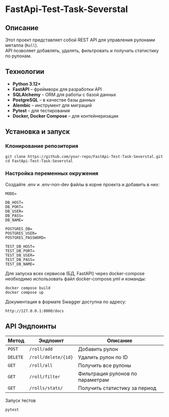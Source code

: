 # FastApi-Test-Task-Severstal

## Описание  
Этот проект представляет собой REST API для управления рулонами металла (`Roll`).  
API позволяет добавлять, удалять, фильтровать и получать статистику по рулонам.  

## Технологии  
- **Python 3.12+**  
- **FastAPI** – фреймворк для разработки API  
- **SQLAlchemy** – ORM для работы с базой данных  
- **PostgreSQL** – в качестве базы данных  
- **Alembic** – инструмент для миграций  
- **Pytest** – для тестирования  
- **Docker, Docker Compose** – для контейнеризации  

## Установка и запуск  

### Клонирование репозитория  
```
git clone https://github.com/your-repo/FastApi-Test-Task-Severstal.git
cd FastApi-Test-Task-Severstal
```

### Настройка переменных окружения
Создайте .env и .env-non-dev файлы в корне проекта и добавить в них:
```
MODE=

DB_HOST=
DB_PORT=
DB_USER=
DB_PASS=
DB_NAME=

POSTGRES_DB=
POSTGRES_USER=
POSTGRES_PASSWORD=

TEST_DB_HOST=
TEST_DB_PORT=
TEST_DB_USER=
TEST_DB_PASS=
TEST_DB_NAME=
```

Для запуска всех сервисов (БД, FastAPI) через docker-compose необходимо использовать файл docker-compose.yml и команды:
```
docker compose build
docker compose up
```
Документация в формате Swagger доступна по адресу:
```
http://127.0.0.1:8000/docs
```

## API Эндпоинты

| Метод    | Эндпоинт            | Описание                           |
|----------|---------------------|------------------------------------|
| `POST`   | `/roll/add`         | Добавить рулон                    |
| `DELETE` | `/roll/delete/{id}` | Удалить рулон по ID               |
| `GET`    | `/roll/all`         | Получить все рулоны               |
| `GET`    | `/roll/filter`      | Фильтрация рулонов по параметрам  |
| `GET`    | `/rolls/stats/`     | Получить статистику за период     |



Запуск тестов
```
pytest
```